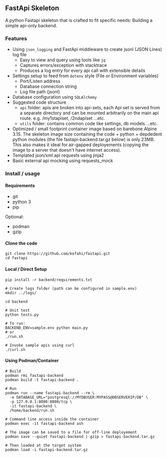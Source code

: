 ## FastApi Skeleton

A python Fastapi skeleton that is crafted to fit specific needs: Building a simple api-only backend. 

### Features

- Using `json_logging` and FastApi middleware to create jsonl (JSON Lines) log file 
  - Easy to view and query using tools like `jq`
  - Captures errors/exception with stacktrace
  - Produces a log entry for every api call with extensible details
- Settings setup to feed from `dotenv` style (File or Environment variables) 
  - Port/Listen address
  - Database connection string
  - Log file path (jsonl)
- Database configuration using `SQLAlchemy`
- Suggested code structure
  - `api` folder: apis are broken into api-sets, each Api set is served from a separate directory and can be mounted arbitrarily on the main api route. e.g. /my1stapiset, /2ndapiset ...etc.
  - `utils` folder: contains common code like settings, db models ...etc.
- Optimized / small footprint container image based on barebone Alpine 3.15. The skeleton image size containing the code + python + depdedent python modules (the file fastapi-backend.tar.gz below) is only 23MB. This also makes it ideal for air-gapped deployements (copying the image to a server that doesn't have internet access). 
- Templated json/xml api requests using jinja2
- Basic external api mocking using requests_mock

### Install / usage

#### Requirements

- git
- python 3
- pip

Optional:

- podman
- gzip


#### Clone the code

```
git clone https://github.com/kefahi/fastapi.git
cd fastapi
```

#### Local / Direct Setup

```
pip install -r backend/requirements.txt

# Create logs folder (path can be configured in sample.env)
mkdir ../logs/

cd backend 

# Unit test
python tests.py

# To run:
BACKEND_ENV=sample.env python main.py
# or 
./run.sh

# Invoke sample apis using curl
./curl.sh
```

#### Using Podman/Container

```
# Build
podman rmi fastapi-backend
podman build -t fastapi-backend .

# Run 
podman run --name fastapi-backend --rm \
  -e DATABASE_URL="postgresql://MYDBUSER:MYPASS@DBSERVERIP/DB" \
  -p 127.0.0.1:8080:8080/tcp \
  -it fastapi-backend \
  /home/backend/run.sh
  
# Command line access inside the container
podman exec -it fastapi-backend ash

# The image can be saved to a file for off-line deployement
podman save --quiet fastapi-backend | gzip > fastapi-backend.tar.gz

# Then loaded at the target system
podman load -i fastapi-backend.tar.gz
```


